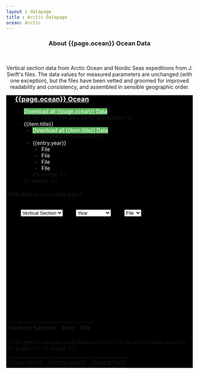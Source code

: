 ```yaml
---
layout : datapage
title : Arctic Datapage
ocean: Arctic
---
```




<section id="call-to-action1">
<section id="call-to-action3">
    <div class="container wow fadeIn">
        <div class="col-lg-9 text-center text-lg-left"  style="flex:0 0 100%;max-width:100%">
          <h3 class="cta-title1" style="text-align:center">About {{page.ocean}} Ocean Data</h3>
          <br>
          <p class="cta-text1" style="text-align:center">Vertical section data from Arctic Ocean and Nordic Seas expeditions from J. Swift's files. The data values for measured parameters are unchanged (with one exception), but the files have been vetted and groomed for improved readability and consistency, and assembled in sensible geographic order.</p>
        </div>
      </div>
</section>
</section><!-- #call-to-action -->

<div id="collapseDVR3" class="panel-collapse collapse in" style="background-color: black">
<div class="tree ">
   <ul>
       <span style="color:white;font-size:large"><b><u>{{page.ocean}} Ocean</u></b></span>
           <ul>
              <li>	<span style="background:#5cb85c;color:white">Download all {{page.ocean}} Data</span></li>
              {% for item in site.data.arcticdata.section %}
               <li>
               	<span style="color:white"><i class="fa fa-plus-square" style="color:white"></i>{{item.title}}</span>
                 <ul>
                   <li>	<span style="background:#5cb85c;color:white">Download all {{item.title}} Data</span></li>
                   {% for entry in item.years%}
                     <li>	<span style="color:white"><i class="fa fa-plus-square" style="color:white"></i>{{entry.year}}</span>
                         <ul>
                             <li> <span style="color:white">File</span> </li>
                             <li> <span style="color:white">File</span> </li>
                             <li> <span style="color:white">File</span> </li>
                             <li> <span style="color:white">File</span> </li>
                         </ul>
                     </li>
                    {% endfor %}
                 </ul>
               </li>
               {% endfor %}
   </ul>
   </ul>
</div>

<div class="rightbox">
<div class="container h-100" style="width:80%">
<div class="row h-100 align-items-center justify-content-center">
<div class="col-12 col-md-10">
<div class="hero-search-form">
<div class="tab-content" id="nav-tabContent">
<div class="tab-pane fade show active" id="nav-places" role="tabpanel" aria-labelledby="nav-places-tab">
<h6>What data are you looking for?</h6>
<div class="row">
<form action="#" method="get">
<center>
  <select class="custom-select" id="verticalSectionDropdown">
    <option value="All" selected="selected">Vertical Section</option>
    {% for item in site.data.arcticdata.section%}
    <option value="{{item.title}}">{{item.title}}</option>
    {% endfor %}
  </select>
  &nbsp;&nbsp;&nbsp;&nbsp;&nbsp;&nbsp;&nbsp;
  <select class="custom-select" id="yearDropdown">
    <option value="All">Year</option>
    {% for item in site.data.arcticdata.yeardropdown %}
    <option value="{{item.year}}">{{item.year}}</option>
    {% endfor %}
  </select>
  &nbsp;&nbsp;&nbsp;&nbsp;&nbsp;&nbsp;&nbsp;
  <select class="custom-select" id="fileDropdown">
    <option value="All">File</option>
    <option value="Basin">.csv</option>
    <option value="Sub Basin">.jos</option>
    <option value="Option_3">.txt</option>
    <option value="Option_4">.joa</option>
    <option value="Option_5">.zip</option>
  </select>
</center>
</form>
</div>
</div>
</div>
</div>
</div>
</div>
</div>
<br><br><br><br><br><br><br><br><br><br><br><br><br><br><br>
  <div class="limiter">
    <div class="container-table100">
      <div class="wrap-table100">
        <div class="table100 ver3 m-b-110">
          <div class="table100-head">
            <table>
            <thead>
            <tr class="row100 head">
                <th class="cell100 column1">Vertical Section</th>
                <th class="cell100 column2">Year</th>
                <th class="cell100 column4">File</th>
            </tr>
          </thead>
        </table>
        </div>
        <div class="table100-body js-pscroll" style="max-height:1500px">
        <table class="table" id="datatable1">
        <tbody id="datatable">
        {% for item in site.data.arcticdata.section%}
        {% for entry in item.years%}
          <tr>
              <td class="cell100 column1">{{item.title}}</td>
              <td class="cell100 column2">{{entry.year}}</td>
              <td class="cell100 column4">{{entry.file}}</td>
            </tr>
        {% endfor %}
        {% endfor %}
        </tbody>
        </table>
</div>
</div>
</div>
</div>
</div>
</div>
</div>
